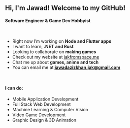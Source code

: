 <h2>Hi, I'm Jawad! Welcome to my GitHub!</h2>
<h4>Software Engineer & Game Dev Hobbyist</h4>

<br>

- Right now I’m working on **Node and Flutter apps**
- I want to learn, **.NET and Rust**
- Looking to collaborate on **making games**
- Check out my website at [jakfromspace.me](https://jakfromspace.me)
- Chat me up about **games, anime and tech**
- You can email me at **[jawadazizkhan.jak@gmail.com](mailto:jawad.aziz.khan.jak@gmail.com)**

<br>

<h4>I can do:</h4>

- Mobile Application Development
- Full Stack Web Development
- Machine Learning & Computer Vision
- Video Game Development
- Graphic Design & 3D Animation
